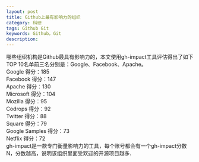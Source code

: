 ```yaml
---
layout: post
title: Github上最有影响力的组织
category: 科研
tags: Github Git
keywords: Github，Git
description: 
---
```


哪些组织机构是Github最具有影响力的，本文使用gh-impact工具评估得出了如下TOP 10名单前三名分别是：Google、Facebook、Apache。<br>
		Google 得分：185 <br>
		Facebook 得分：147<br>
		Apache 得分：130<br>
		Microsoft 得分：104<br>
		Mozilla 得分：95<br>
		Codrops 得分：92<br>
		Twitter 得分：88<br>
		Square 得分：79<br>
		Google Samples 得分：73<br>
		Netflix 得分：72<br>
gh-impact是一款专门衡量影响力的工具，每个账号都会有一个gh-impact分数N，分数越高，说明该组织里面受欢迎的开源项目越多.
